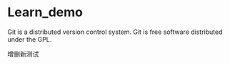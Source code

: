 # Learn_demo

Git is a distributed version control system.
Git is free software distributed under the GPL.

增删新测试

